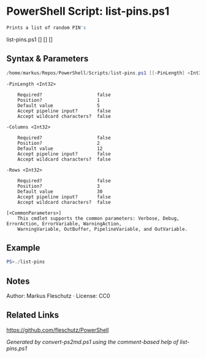# PowerShell Script: list-pins.ps1
```powershell
Prints a list of random PIN's
```

list-pins.ps1 [<PinLength>] [<Columns>] [<Rows>]

## Syntax & Parameters
```powershell
/home/markus/Repos/PowerShell/Scripts/list-pins.ps1 [[-PinLength] <Int32>] [[-Columns] <Int32>] [[-Rows] <Int32>] [<CommonParameters>]
```

```
-PinLength <Int32>
    
    Required?                    false
    Position?                    1
    Default value                5
    Accept pipeline input?       false
    Accept wildcard characters?  false
```

```
-Columns <Int32>
    
    Required?                    false
    Position?                    2
    Default value                12
    Accept pipeline input?       false
    Accept wildcard characters?  false
```

```
-Rows <Int32>
    
    Required?                    false
    Position?                    3
    Default value                30
    Accept pipeline input?       false
    Accept wildcard characters?  false
```

```
[<CommonParameters>]
    This cmdlet supports the common parameters: Verbose, Debug, ErrorAction, ErrorVariable, WarningAction, 
    WarningVariable, OutBuffer, PipelineVariable, and OutVariable.
```

## Example
```powershell
PS>./list-pins
```


## Notes
Author: Markus Fleschutz · License: CC0

## Related Links
https://github.com/fleschutz/PowerShell

*Generated by convert-ps2md.ps1 using the comment-based help of list-pins.ps1*
